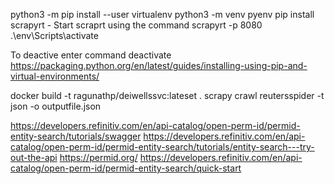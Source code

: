 python3  -m pip install --user virtualenv
python3 -m venv pyenv
pip install scrapyrt - Start scraprt using the command  scrapyrt -p 8080
.\env\Scripts\activate

To deactive enter command deactivate
https://packaging.python.org/en/latest/guides/installing-using-pip-and-virtual-environments/


docker build -t ragunathp/deiwellssvc:lateset .
scrapy crawl reutersspider -t json -o outputfile.json

https://developers.refinitiv.com/en/api-catalog/open-perm-id/permid-entity-search/tutorials/swagger
https://developers.refinitiv.com/en/api-catalog/open-perm-id/permid-entity-search/tutorials/entity-search---try-out-the-api
https://permid.org/
https://developers.refinitiv.com/en/api-catalog/open-perm-id/permid-entity-search/quick-start
